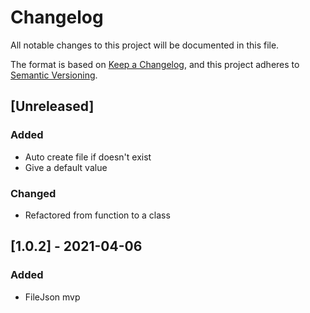 # Changelog
All notable changes to this project will be documented in this file.

The format is based on [Keep a Changelog](https://keepachangelog.com/en/1.0.0/),
and this project adheres to [Semantic Versioning](https://semver.org/spec/v2.0.0.html).

## [Unreleased]
### Added
- Auto create file if doesn't exist
- Give a default value
### Changed
- Refactored from function to a class

## [1.0.2] - 2021-04-06
### Added
- FileJson mvp